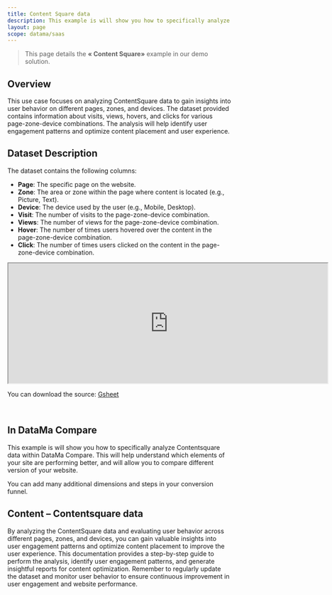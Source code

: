 ```yaml
---
title: Content Square data
description: This example is will show you how to specifically analyze Contentsquare data within DataMa Compare. This will help understand which elements of your site are performing better, and will allow you to compare different version of your website.
layout: page
scope: datama/saas
---
```


> This page details the  **« Content Square»**  example in our demo solution.

## Overview

This use case focuses on analyzing ContentSquare data to gain insights into user behavior on different pages, zones, and devices. The dataset provided contains information about visits, views, hovers, and clicks for various page-zone-device combinations. The analysis will help identify user engagement patterns and optimize content placement and user experience.



## Dataset Description


The dataset contains the following columns:

- **Page**: The specific page on the website.
- **Zone**: The area or zone within the page where content is located (e.g., Picture, Text).
- **Device**: The device used by the user (e.g., Mobile, Desktop).
- **Visit**: The number of visits to the page-zone-device combination.
- **Views**: The number of views for the page-zone-device combination.
- **Hover**: The number of times users hovered over the content in the page-zone-device combination.
- **Click**: The number of times users clicked on the content in the page-zone-device combination.



<center><iframe src="https://docs.google.com/spreadsheets/d/e/2PACX-1vTXYphkUS8WX6Wa4GZp5LBisnEOoqdLyp9darrXuIJPqmsnv_f8Tvhq_0sNX7L2uVfIaJjonTP2j8Fm/pubhtml?gid=1740449585&amp;single=true&amp;widget=true&amp;headers=false" width="720" height="270"></iframe></center>

You can download the source: [Gsheet](https://docs.google.com/spreadsheets/d/1bNEeqm5CfpPmYPr_t4ff1xcJkSBKoVvwJd4vKB0sDzs/edit#gid=1740449585)

<br>

## In DataMa Compare

This example is will show you how to specifically analyze Contentsquare data within DataMa Compare. This will help understand which elements of your site are performing better, and will allow you to compare different version of your website.

You can add many additional dimensions and steps in your conversion funnel.

## Content – Contentsquare data

By analyzing the ContentSquare data and evaluating user behavior across different pages, zones, and devices, you can gain valuable insights into user engagement patterns and optimize content placement to improve the user experience. This documentation provides a step-by-step guide to perform the analysis, identify user engagement patterns, and generate insightful reports for content optimization. Remember to regularly update the dataset and monitor user behavior to ensure continuous improvement in user engagement and website performance.




